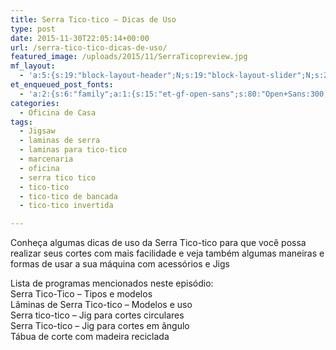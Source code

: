 ```yaml
---
title: Serra Tico-tico – Dicas de Uso
type: post
date: 2015-11-30T22:05:14+00:00
url: /serra-tico-tico-dicas-de-uso/
featured_image: /uploads/2015/11/SerraTicopreview.jpg
mf_layout:
  - 'a:5:{s:19:"block-layout-header";N;s:19:"block-layout-slider";N;s:22:"block-layout-structure";s:10:"full-width";s:25:"block-layout-left_sidebar";s:18:"users-page-sidebar";s:26:"block-layout-right_sidebar";s:18:"users-page-sidebar";}'
et_enqueued_post_fonts:
  - 'a:2:{s:6:"family";a:1:{s:15:"et-gf-open-sans";s:80:"Open+Sans:300,300italic,regular,italic,600,600italic,700,700italic,800,800italic";}s:6:"subset";a:2:{i:0;s:5:"latin";i:1;s:9:"latin-ext";}}'
categories:
  - Oficina de Casa
tags:
  - Jigsaw
  - laminas de serra
  - laminas para tico-tico
  - marcenaria
  - oficina
  - serra tico tico
  - tico-tico
  - tico-tico de bancada
  - tico-tico invertida

---
```

Conheça algumas dicas de uso da Serra Tico-tico para que você possa realizar seus cortes com mais facilidade e veja também algumas maneiras e formas de usar a sua máquina com acessórios e Jigs

Lista de programas mencionados neste episódio:  
Serra Tico-Tico &#8211; Tipos e modelos  
Lâminas de Serra Tico-tico &#8211; Modelos e uso  
Serra tico-tico &#8211; Jig para cortes circulares  
Serra Tico-tico &#8211; Jig para cortes em ângulo  
Tábua de corte com madeira reciclada